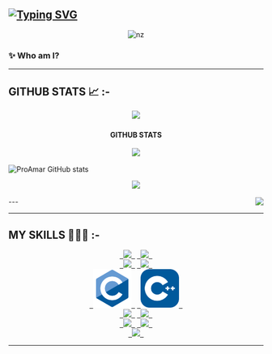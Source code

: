  ## [![Typing SVG](https://readme-typing-svg.herokuapp.com?font=Rockstar-ExtraBold&color=F33A6A&lines=W+E+L+C+O+M+E+T+O+M+Y+P+R+O+F+I+L+E)](https://git.io/typing-svg)

<p align="center">
<img src="/photo_2023-04-19_23-19-52.jpg" alt="nz" width="190"/>
</p>

### ✨ Who am I?

---
## GITHUB STATS 📈 :-

<p
  align='middle'><img src='https://komarev.com/ghpvc/?username=ProAmar&label=My%20Project%20Award's&color=blueviolet&style=plastic' width='175"'></p>

<h4 align="center"><b> GITHUB STATS </b></h4>

<div align="center"><img src="https://github-profile-trophy.vercel.app/?username=ProAmar&theme=dracula&count_private=true"></div>

 ![ProAmar GitHub stats](https://github-readme-stats.vercel.app/api?username=ProAmar&show_icons=true&theme=radical)

  <p align='middle'><img src='https://github-readme-streak-stats.herokuapp.com/?user=ProAmar&theme=midnight-purple&show_icon=true' width='500"'></p> 

<img align="right" src="https://github-readme-stats.vercel.app/api/top-langs/?username=ProAmar&theme=tokyonight&hide=batchfile">
---

---

## MY SKILLS 👨🏻‍🎓 :- 
  <p align='middle'>
    <code><a href="https://git-scm.com/" target="_blank"> <img width="20%"   src="https://www.vectorlogo.zone/logos/git-scm/git-scm-ar21.svg"> </a></code>
    <code><a href="https://github.com/" target="_blank"> <img width="20%"  src="https://www.vectorlogo.zone/logos/github/github-ar21.svg"> </a></code>
   <br />
    <code><a href="https://www.python.org/" target="_blank"> <img width="20%"   src="https://www.vectorlogo.zone/logos/python/python-ar21.svg"> </a></code>
    <code><a href="https://www.php.net/" target="_blank"> <img width="20%"   src="https://www.vectorlogo.zone/logos/php/php-icon.svg"> </a></code>
   <br />
    <code><a href="https://www.cprogramming.com/" target="_blank"> <img width="15%"   src="https://raw.githubusercontent.com/devicons/devicon/master/icons/c/c-original.svg"> </a></code>
   <code><a href="https://www.cprogramming.com/" target="_blank"> <img width="15%"   src="https://github.com/Tayeb-Ahmed-TAS/Images/blob/main/CPP.svg"> </a></code>
   <br />
    <code><a href="https://www.mysql.com/" target="_blank"> <img width="20%"  src="https://www.vectorlogo.zone/logos/mysql/mysql-ar21.svg"> </a></code>
    <code><a href="https://redis.io/" target="_blank"> <img width="20%"  src="https://www.vectorlogo.zone/logos/redis/redis-ar21.svg"> </a></code>
    <br />
    <code><a href="https://www.mongodb.com/" target="_blank"> <img width="20%"  src="https://www.vectorlogo.zone/logos/mongodb/mongodb-ar21.svg"> </a></code>
    <code><a href="https://www.postgresql.org/" target="_blank"> <img width="20%"  src="https://www.vectorlogo.zone/logos/postgresql/postgresql-ar21.svg"> </a></code>
    <br>
       <code><a href="https://heroku.com/" target="_blank"> <img width="20%"   src="https://www.vectorlogo.zone/logos/heroku/heroku-ar21.svg"> </a></code>
    <br />
      </p>  

---
